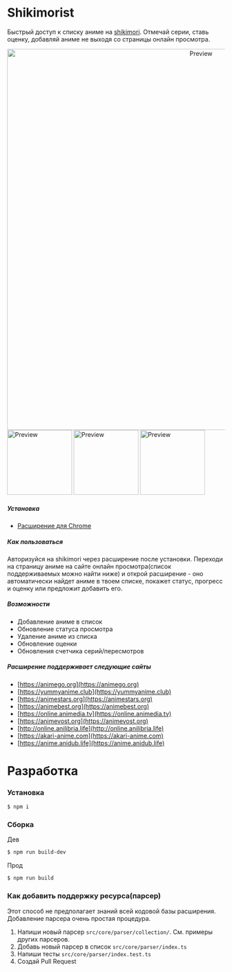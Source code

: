 
# Shikimorist

Быстрый доступ к списку аниме на [shikimori](https://shikimori.one). Отмечай серии, ставь оценку, добавляй аниме не выходя со страницы онлайн просмотра.

<div align="center">
    <img src="promote/s_in_list.png" alt="Preview" width="882" />
</div>
<div>
    <img src="promote/s_add_to_list.png" alt="Preview" width="150" />
    <img src="promote/s_change_list.png" alt="Preview" width="150" />
    <img src="promote/s_search.png" alt="Preview" width="150" />
</div>

##### Установка

 - [Расширение для Chrome](https://chrome.google.com/webstore/detail/shikimorist/ldpjmfifbppiopmahkfajeghaapgnbda)

##### Как пользоваться

Авторизуйся на shikimori через расширение после установки. Переходи на страницу аниме на сайте онлайн просмотра(список поддерживаемых можно найти ниже) и открой расширение - оно автоматически найдет аниме в твоем списке, покажет статус, прогресс и оценку или предложит добавить его.

##### Возможности

 - Добавление аниме в список
 - Обновление статуса просмотра
 - Удаление аниме из списка
 - Обновление оценки
 - Обновления счетчика серий/пересмотров

##### Расширение поддерживает следующие сайты

 - [https://animego.org](https://animego.org)
 - [https://yummyanime.club](https://yummyanime.club)
 - [https://animestars.org](https://animestars.org)
 - [https://animebest.org](https://animebest.org)
 - [https://online.animedia.tv](https://online.animedia.tv)
 - [https://animevost.org](https://animevost.org)
 - [http://online.anilibria.life](http://online.anilibria.life)
 - [https://akari-anime.com](https://akari-anime.com)
 - [https://anime.anidub.life](https://anime.anidub.life)

# Разработка

### Установка

```bash
$ npm i
```

### Сборка

Дев
```bash
$ npm run build-dev
```

Прод
```bash
$ npm run build
```

### Как добавить поддержку ресурса(парсер)

Этот способ не предполагает знаний всей кодовой базы расширения. Добавление парсера очень простая процедура.

1. Напиши новый парсер `src/core/parser/collection/`. См. примеры других парсеров.
2. Добавь новый парсер в список `src/core/parser/index.ts`
3. Напиши тесты `src/core/parser/index.test.ts`
4. Создай Pull Request
